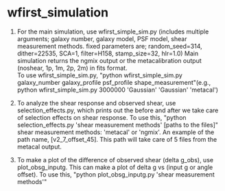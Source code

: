 # wfirst_simulation

1. For the main simulation, use wfirst_simple_sim.py (includes multiple arguments; galaxy number, galaxy model, PSF model,
   shear measurement methods. fixed parameters are; random_seed=314, dither=22535, SCA=1, filter=H158, stamp_size=32, hlr=1.0)
   Main simulation returns the ngmix output or the metacalibration output (noshear, 1p, 1m, 2p, 2m) in fits format.  
   To use wfirst_simple_sim.py, "python wfirst_simple_sim.py galaxy_number galaxy_profile psf_profile shape_measurement"(e.g.,
   python wfirst_simple_sim.py 3000000 'Gaussian' 'Gaussian' 'metacal') 

2. To analyze the shear response and observed shear, use selection_effects.py, which prints out the before and after
   we take care of selection effects on shear response. 
   To use this, "python selection_effects.py 'shear measurement methods' [paths to the files]"
   shear measurement methods: 'metacal' or 'ngmix'. 
   An example of the path name, [v2_7_offset_45]. This path will take care of 5 files from the metacal output. 

3. To make a plot of the difference of observed shear (delta g_obs), use plot_obsg_inputg. This can make a plot of 
   delta g vs (input g or angle offset).
   To use this, "python plot_obsg_inputg.py 'shear measurement methods'"